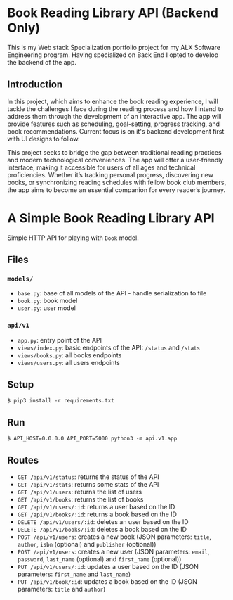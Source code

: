 # Book Reading Library API (Backend Only)
This is my Web stack Specialization portfolio project for my ALX Software Engineering program. Having specialized on Back End I opted to develop the backend of the app.

## Introduction
In this project, which aims to enhance the book reading experience, I will tackle the challenges I face during the reading process and how I intend to address them through the development of an interactive app. The app will provide features such as scheduling, goal-setting, progress tracking, and book recommendations. Current focus is on it's backend development first with UI designs to follow.

This project seeks to bridge the gap between traditional reading practices and modern technological conveniences. The app will offer a user-friendly interface, making it accessible for users of all ages and technical proficiencies. Whether it’s tracking personal progress, discovering new books, or synchronizing reading schedules with fellow book club members, the app aims to become an essential companion for every reader’s journey.

# A Simple Book Reading Library API

Simple HTTP API for playing with `Book` model.


## Files

### `models/`

- `base.py`: base of all models of the API - handle serialization to file
- `book.py`: book model
- `user.py`: user model

### `api/v1`

- `app.py`: entry point of the API
- `views/index.py`: basic endpoints of the API: `/status` and `/stats`
- `views/books.py`: all books endpoints
- `views/users.py`: all users endpoints


## Setup

```
$ pip3 install -r requirements.txt
```


## Run

```
$ API_HOST=0.0.0.0 API_PORT=5000 python3 -m api.v1.app
```


## Routes

- `GET /api/v1/status`: returns the status of the API
- `GET /api/v1/stats`: returns some stats of the API
- `GET /api/v1/users`: returns the list of users
- `GET /api/v1/books`: returns the list of books
- `GET /api/v1/users/:id`: returns a user based on the ID
- `GET /api/v1/books/:id`: returns a book based on the ID
- `DELETE /api/v1/users/:id`: deletes an user based on the ID
- `DELETE /api/v1/books/:id`: deletes a book based on the ID
- `POST /api/v1/users`: creates a new book (JSON parameters: `title`, `author`, `isbn` (optional) and `publisher` (optional))
- `POST /api/v1/users`: creates a new user (JSON parameters: `email`, `password`, `last_name` (optional) and `first_name` (optional))
- `PUT /api/v1/users/:id`: updates a user based on the ID (JSON parameters: `first_name` and `last_name`)
- `PUT /api/v1/book/:id`: updates a book based on the ID (JSON parameters: `title` and `author`)